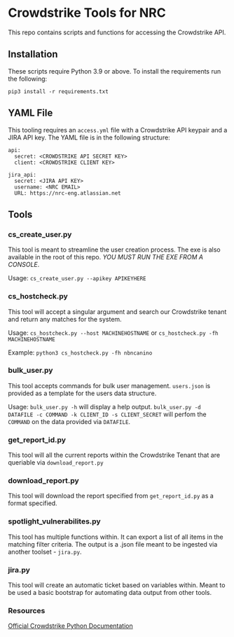 # Crowdstrike Tools for NRC

This repo contains scripts and functions for accessing the Crowdstrike API.

## Installation
These scripts require Python 3.9 or above. To install the requirements run the following:

`pip3 install -r requirements.txt`

## YAML File
This tooling requires an `access.yml` file with a Crowdstrike API keypair and a JIRA API key. The YAML file is in the following structure:
```
api:
  secret: <CROWDSTRIKE API SECRET KEY>
  client: <CROWDSTRIKE CLIENT KEY>

jira_api:
  secret: <JIRA API KEY>
  username: <NRC EMAIL>
  URL: https://nrc-eng.atlassian.net
```
## Tools

### cs_create_user.py
This tool is meant to streamline the user creation process. The exe is also available in the root of this repo. *YOU MUST RUN THE EXE FROM A CONSOLE*.

Usage: `cs_create_user.py --apikey APIKEYHERE`

### cs_hostcheck.py
This tool will accept a singular argument and search our Crowdstrike tenant and return any matches for the system.

Usage: `cs_hostcheck.py --host MACHINEHOSTNAME` or `cs_hostcheck.py -fh MACHINEHOSTNAME`

Example: `python3 cs_hostcheck.py -fh nbncanino`

### bulk_user.py
This tool accepts commands for bulk user management. `users.json` is provided as a template for the users data structure.

Usage: `bulk_user.py -h` will display a help output. `bulk_user.py -d DATAFILE -c COMMAND -k CLIENT_ID -s CLIENT_SECRET` will perfom the `COMMAND` on the data provided via `DATAFILE`.

### get_report_id.py
This tool will all the current reports within the Crowdstrike Tenant that are queriable via `download_report.py`

### download_report.py
This tool will download the report specified from `get_report_id.py` as a format specified.

### spotlight_vulnerabilites.py
This tool has multiple functions within. It can export a list of all items in the matching filter criteria. The output is a .json file meant to be ingested via another toolset - `jira.py`.

### jira.py
This tool will create an automatic ticket based on variables within. Meant to be used a basic bootstrap for automating data output from other tools.

### Resources
[Official Crowdstrike Python Documentation](https://falconpy.io/)
